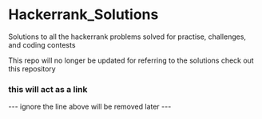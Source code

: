 # Hackerrank_Solutions
Solutions to all the hackerrank problems solved for practise, challenges, and coding contests

This repo will no longer be updated for referring to the solutions check out this repository

### this will act as a link

--- ignore the line above will be removed later --- 


